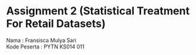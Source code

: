 # Assignment 2 (Statistical Treatment For Retail Datasets)
Nama : Fransisca Mulya Sari \
Kode Peserta : PYTN KS014 011
